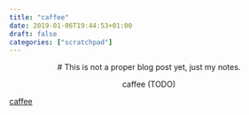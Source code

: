 ```yaml
---
title: "caffee"
date: 2019-01-06T19:44:53+01:00
draft: false
categories: ["scratchpad"]
---
```


<center>
# This is not a proper blog post yet, just my notes.

caffee (TODO)
</center>

[caffee](http://caffe.berkeleyvision.org/tutorial/)

